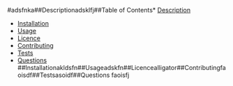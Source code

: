 #adsfnka##Descriptionadsklfj##Table of Contents* [Description](#Description)
* [Installation](#Installation)
* [Usage](#Usage)
* [Licence](#Licence)
* [Contributing](#Contributing)
* [Tests](#Tests)
* [Questions](#Questions)
##Installationakldsfn##Usageadskfn##Licencealligator##Contributingfaoisdf##Testsasoidf##Questions
faoisfj
    
